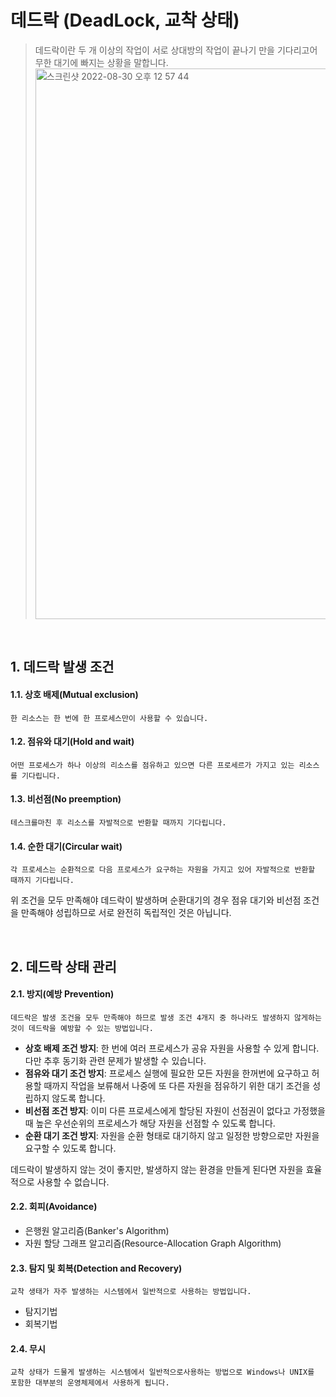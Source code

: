 # 데드락 (DeadLock, 교착 상태)

> 데드락이란 두 개 이상의 작업이 서로 상대방의 작업이 끝나기 만을 기다리고어 무한 대기에 빠지는 상황을 말합니다.
> <img width="881" alt="스크린샷 2022-08-30 오후 12 57 44" src="https://user-images.githubusercontent.com/68188768/187345945-95b6a93d-1c3e-4622-99d9-fc69ad63385a.png">

<br>

## 1. 데드락 발생 조건

#### 1.1. 상호 배제(Mutual exclusion)

```
한 리소스는 한 번에 한 프로세스만이 사용할 수 있습니다.
```
#### 1.2. 점유와 대기(Hold and wait)

```
어떤 프로세스가 하나 이상의 리소스를 점유하고 있으면 다른 프로세르가 가지고 있는 리소스를 기다립니다.
```
#### 1.3. 비선점(No preemption)

```
테스크를마친 후 리소스를 자발적으로 반환할 때까지 기다립니다.
```
#### 1.4. 순한 대기(Circular wait)

```
각 프로세스는 순환적으로 다음 프로세스가 요구하는 자원을 가지고 있어 자발적으로 반환할 때까지 기다립니다.
```
위 조건을 모두 만족해야 데드락이 발생하며 순환대기의 경우 점유 대기와 비선점 조건을 만족해야 성립하므로 서로 완전히 독립적인 것은 아닙니다.

<br>

## 2. 데드락 상태 관리

#### 2.1. 방지(예방 Prevention)

```
데드락은 발생 조건을 모두 만족해야 하므로 발생 조건 4개지 중 하나라도 발생하지 않게하는 것이 데드락을 예방할 수 있는 방법입니다.
```
- <b>상호 배제 조건 방지</b>: 한 번에 여러 프로세스가 공유 자원을 사용할 수 있게 합니다. 다만 추후 동기화 관련 문제가 발생할 수 있습니다.
- <b>점유와 대기 조건 방지</b>: 프로세스 실행에 필요한 모든 자원을 한꺼번에 요구하고 허용할 때까지 작업을 보류해서 나중에 또 다른 자원을 점유하기 위한 대기 조건을 성립하지 않도록 합니다.
- <b>비선점 조건 방지</b>: 이미 다른 프로세스에게 할당된 자원이 선점권이 없다고 가정했을 때 높은 우선순위의 프로세스가 해당 자원을 선점할 수 있도록 합니다.
- <b>순환 대기 조건 방지</b>: 자원을 순환 형태로 대기하지 않고 일정한 방향으로만 자원을 요구할 수 있도록 합니다.

데드락이 발생하지 않는 것이 좋지만, 발생하지 않는 환경을 만들게 된다면 자원을 효율적으로 사용할 수 없습니다.

#### 2.2. 회피(Avoidance)
- 은행원 알고리즘(Banker's Algorithm)
- 자원 할당 그래프 알고리즘(Resource-Allocation Graph Algorithm)

#### 2.3. 탐지 및 회복(Detection and Recovery)

```
교착 생태가 자주 발생하는 시스템에서 일반적으로 사용하는 방법입니다.
```

- 탐지기법
- 회복기법

#### 2.4. 무시

```
교착 상태가 드물게 발생하는 시스템에서 일반적으로사용하는 방법으로 Windows나 UNIX를 포함한 대부분의 운영체제에서 사용하게 됩니다.
```

